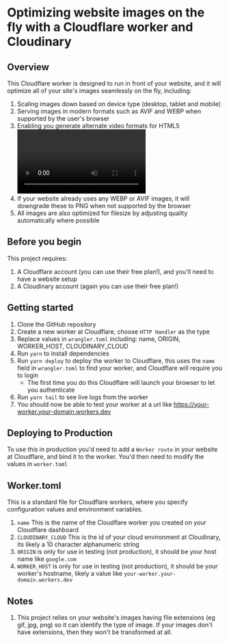 # Optimizing website images on the fly with a Cloudflare worker and Cloudinary

## Overview

This Cloudflare worker is designed to run in front of your website, and it will optimize all of your site's images seamlessly on the fly, including:

1. Scaling images down based on device type (desktop, tablet and mobile)
2. Serving images in modern formats such as AVIF and WEBP when supported by the user's browser
3. Enabling you generate alternate video formats for HTML5 <video/> tags such as WEBM and MP4, and generating an optimized poster image for video(s)
4. If your website already uses any WEBP or AVIF images, it will downgrade these to PNG when not supported by the browser
5. All images are also optimized for filesize by adjusting quality automatically where possible

## Before you begin

This project requires:

1. A Cloudflare account (you can use their free plan!), and you'll need to have a website setup
2. A Cloudinary account (again you can use their free plan!)

## Getting started

1. Clone the GitHub repository
2. Create a new worker at Cloudflare, choose `HTTP Handler` as the type
3. Replace values in `wrangler.toml` including: name, ORIGIN, WORKER_HOST, CLOUDINARY_CLOUD
4. Run `yarn` to install dependencies
5. Run `yarn deploy` to deploy the worker to Cloudflare, this uses the `name` field in `wrangler.toml` to find your worker, and Cloudflare will require you to login
   - The first time you do this Cloudflare will launch your browser to let you authenticate
6. Run `yarn tail` to see live logs from the worker
7. You should now be able to test your worker at a url like https://your-worker.your-domain.workers.dev

## Deploying to Production

To use this in production you'd need to add a `Worker route` in your website at Cloudflare, and bind it to the worker. You'd then need to modify the values in `worker.toml`

## Worker.toml

This is a standard file for Cloudflare workers, where you specify configuration values and environment variables.

1. `name` This is the name of the Cloudflare worker you created on your Cloudflare dashboard
2. `CLOUDINARY_CLOUD` This is the id of your cloud environment at Cloudinary, its likely a 10 character alphanumeric string
3. `ORIGIN` is only for use in testing (not production), it should be your host name like `google.com`
4. `WORKER_HOST` is only for use in testing (not production), it should be your worker's hostname, likely a value like `your-worker.your-domain.workers.dev`

## Notes

1. This project relies on your website's images having file extensions (eg gif, jpg, png) so it can identify the type of image. If your images don't have extensions, then they won't be transformed at all.
